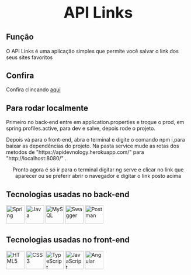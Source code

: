 ## <div align="center"><h1> API Links</h1></div>

<h2>Função</h2>
  <p> O API Links é uma aplicação simples que permite você salvar o link dos seus sites favoritos </p>

<h2>Confira</h2>
<p> Confira clincando <a href="https://apidevnology.netlify.app/#/login">aqui</a>
  
<h2>Para rodar localmente</h2>
  <p>Primeiro no back-end entre em application.properties e troque o prod, em spring.profiles.active, para dev e salve, depois rode o projeto.</p>
  <p>Depois vá para o front-end, abra o terminal e digite o comando npm i,para baixar as dependências do projeto. Na pasta service mude as rotas dos metodos de "https://apidevnology.herokuapp.com/" para "http://localhost:8080/" .</p>
<p align="center">Pronto agora é só ir para o terminal digitar ng serve e clicar no link que aparecer ou se preferir abrir o navegador e digitar o link posto acima </p>
<h2>Tecnologias usadas no back-end</h2>
  
<div>
  <img src="https://cdn.jsdelivr.net/gh/devicons/devicon/icons/spring/spring-original.svg" alt="Spring"  width="50px"/>
  <img src="https://cdn.jsdelivr.net/gh/devicons/devicon/icons/java/java-original.svg" alt="Java" width="50px"/>
  <img src="https://cdn.jsdelivr.net/gh/devicons/devicon/icons/mysql/mysql-original.svg" alt="MySQL" width="50px" />
  <img src="https://seeklogo.com/images/S/swagger-logo-A49F73BAF4-seeklogo.com.png" alt="Swagger" width="50px">
  <img src="https://voyager.postman.com/logo/postman-logo-icon-orange.svg" alt="Postman" width="50px">
</div>

<h2>Tecnologias usadas no front-end</h2>

<div>
  <img src="https://cdn.jsdelivr.net/gh/devicons/devicon/icons/html5/html5-original.svg" alt="HTML5" width="50px"/>
  <img src="https://cdn.jsdelivr.net/gh/devicons/devicon/icons/css3/css3-original.svg" alt="CSS3" width="50px" />
  <img src="https://cdn.jsdelivr.net/gh/devicons/devicon/icons/typescript/typescript-original.svg" alt="TypeScript" width="50px"/>
  <img src="https://cdn.jsdelivr.net/gh/devicons/devicon/icons/javascript/javascript-original.svg" alt="JavaScript" width="50px"/>
  <img src="https://cdn.jsdelivr.net/gh/devicons/devicon/icons/angularjs/angularjs-original.svg" alt="Angular" width="50px"/>
</div>
